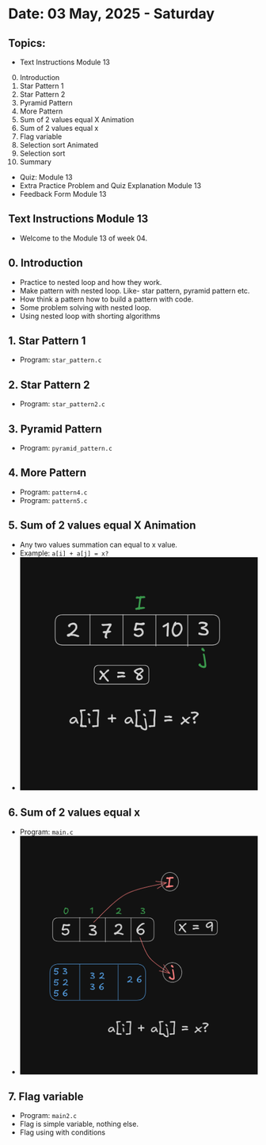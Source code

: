 # Date: 03 May, 2025 - Saturday

## Topics:
- Text Instructions Module 13
0. Introduction
1. Star Pattern 1
2. Star Pattern 2
3. Pyramid Pattern
4. More Pattern
5. Sum of 2 values equal X Animation
6. Sum of 2 values equal x
7. Flag variable
8. Selection sort Animated
9. Selection sort
10. Summary
- Quiz: Module 13
- Extra Practice Problem and Quiz Explanation Module 13
- Feedback Form Module 13

## Text Instructions Module 13
- Welcome to the Module 13 of week 04.

## 0. Introduction
- Practice to nested loop and how they work.
- Make pattern with nested loop. Like- star pattern, pyramid pattern etc.
- How think a pattern how to build a pattern with code.
- Some problem solving with nested loop.
- Using nested loop with shorting algorithms

## 1. Star Pattern 1
- Program: `star_pattern.c`

## 2. Star Pattern 2
- Program: `star_pattern2.c`

## 3. Pyramid Pattern
- Program: `pyramid_pattern.c`

## 4. More Pattern
- Program: `pattern4.c`
- Program: `pattern5.c`

## 5. Sum of 2 values equal X Animation
- Any two values summation can equal to x value.
- Example: `a[i] + a[j] = x?`
- ![Draw](./images/draw.png)

## 6. Sum of 2 values equal x
- Program: `main.c`
- ![Program drawing](./images/draw2.png)

## 7. Flag variable
- Program: `main2.c`
- Flag is simple variable, nothing else.
- Flag using with conditions